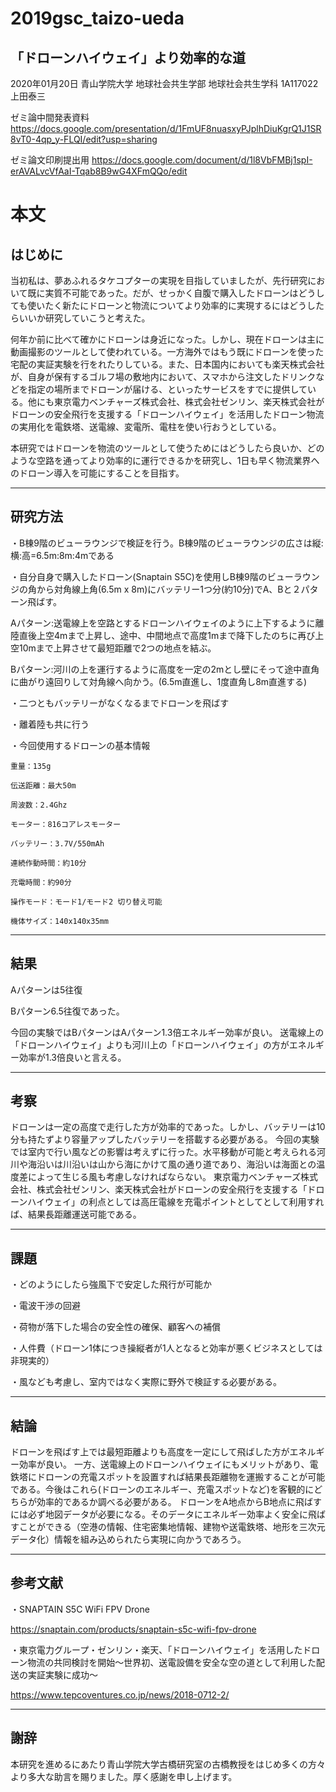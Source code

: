# 2019gsc_taizo-ueda

## 「ドローンハイウェイ」より効率的な道
2020年01月20日
青山学院大学 地球社会共生学部 地球社会共生学科
1A117022上田泰三

ゼミ論中間発表資料
https://docs.google.com/presentation/d/1FmUF8nuasxyPJplhDiuKgrQ1J1SR8vT0-4qp_y-FLQI/edit?usp=sharing

ゼミ論文印刷提出用
https://docs.google.com/document/d/1l8VbFMBj1spI-erAVALvcVfAaI-Tqab8B9wG4XFmQQo/edit

# 本文

## はじめに
当初私は、夢あふれるタケコプターの実現を目指していましたが、先行研究において既に実質不可能であった。だが、せっかく自腹で購入したドローンはどうしても使いたく新たにドローンと物流についてより効率的に実現するにはどうしたらいいか研究していこうと考えた。

何年か前に比べて確かにドローンは身近になった。しかし、現在ドローンは主に動画撮影のツールとして使われている。一方海外ではもう既にドローンを使った宅配の実証実験を行をれたりしている。また、日本国内においても楽天株式会社が、自身が保有するゴルフ場の敷地内において、スマホから注文したドリンクなどを指定の場所までドローンが届ける、といったサービスをすでに提供している。他にも東京電力ベンチャーズ株式会社、株式会社ゼンリン、楽天株式会社がドローンの安全飛行を支援する「ドローンハイウェイ」を活用したドローン物流の実用化を電鉄塔、送電線、変電所、電柱を使い行おうとしている。

本研究ではドローンを物流のツールとして使うためにはどうしたら良いか、どのような空路を通ってより効率的に運行できるかを研究し、1日も早く物流業界へのドローン導入を可能にすることを目指す。
***
## 研究方法
・B棟9階のビューラウンジで検証を行う。B棟9階のビューラウンジの広さは縦:横:高=6.5m:8m:4mである

・自分自身で購入したドローン(Snaptain S5C)を使用しB棟9階のビューラウンジの角から対角線上角(6.5m x 8m)にバッテリー1つ分(約10分)でA、Bと２パターン飛ばす。

Aパターン:送電線上を空路とするドローンハイウェイのように上下するように離陸直後上空4mまで上昇し、途中、中間地点で高度1mまで降下したのちに再び上空10mまで上昇させて最短距離で2つの地点を結ぶ。

Bパターン:河川の上を運行するように高度を一定の2mとし壁にそって途中直角に曲がり遠回りして対角線へ向かう。(6.5m直進し、1度直角し8m直進する)

・二つともバッテリーがなくなるまでドローンを飛ばす

・離着陸も共に行う

・今回使用するドローンの基本情報
```
重量：135g

伝送距離：最大50m

周波数：2.4Ghz

モーター：816コアレスモーター

バッテリー：3.7V/550mAh

連続作動時間：約10分

充電時間：約90分

操作モード：モード1/モード2 切り替え可能

機体サイズ：140x140x35mm
```
***
## 結果
Aパターンは5往復

Bパターン6.5往復であった。

今回の実験ではBパターンはAパターン1.3倍エネルギー効率が良い。
送電線上の「ドローンハイウェイ」よりも河川上の「ドローンハイウェイ」の方がエネルギー効率が1.3倍良いと言える。
***
## 考察
ドローンは一定の高度で走行した方が効率的であった。しかし、バッテリーは10分も持たずより容量アップしたバッテリーを搭載する必要がある。
今回の実験では室内で行い風などの影響は考えずに行った。水平移動が可能と考えられる河川や海沿いは川沿いは山から海にかけて風の通り道であり、海沿いは海面との温度差によって生じる風も考慮しなければならない。
東京電力ベンチャーズ株式会社、株式会社ゼンリン、楽天株式会社がドローンの安全飛行を支援する「ドローンハイウェイ」の利点としては高圧電線を充電ポイントとしてとして利用すれば、結果長距離運送可能である。
***
## 課題
・どのようにしたら強風下で安定した飛行が可能か

・電波干渉の回避

・荷物が落下した場合の安全性の確保、顧客への補償

・人件費（ドローン1体につき操縦者が1人となると効率が悪くビジネスとしては非現実的）

・風なども考慮し、室内ではなく実際に野外で検証する必要がある。
***
## 結論
ドローンを飛ばす上では最短距離よりも高度を一定にして飛ばした方がエネルギー効率が良い。
一方、送電線上のドローンハイウェイにもメリットがあり、電鉄塔にドローンの充電スポットを設置すれば結果長距離物を運搬することが可能である。今後はこれら(ドローンのエネルギー、充電スポットなど)を客観的にどちらが効率的であるか調べる必要がある。
ドローンをA地点からB地点に飛ばすには必ず地図データが必要になる。そのデータにエネルギー効率よく安全に飛ばすことができる（空港の情報、住宅密集地情報、建物や送電鉄塔、地形を三次元データ化）情報を組み込められたら実現に向かうであろう。
***
## 参考文献
・SNAPTAIN S5C WiFi FPV Drone

https://snaptain.com/products/snaptain-s5c-wifi-fpv-drone

・東京電力グループ・ゼンリン・楽天、「ドローンハイウェイ」を活用したドローン物流の共同検討を開始～世界初、送電設備を安全な空の道として利用した配送の実証実験に成功～

https://www.tepcoventures.co.jp/news/2018-0712-2/
***
## 謝辞
本研究を進めるにあたり青山学院大学古橋研究室の古橋教授をはじめ多くの方々より多大な助言を賜りました。厚く感謝を申し上げます。
